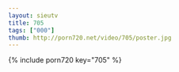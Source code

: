```yaml
--- 
layout: sieutv
title: 705
tags: ["000"]
thumb: http://porn720.net/video/705/poster.jpg
---
```

{% include porn720 key="705" %} 
